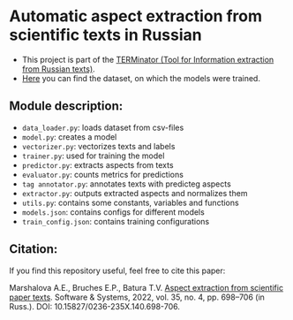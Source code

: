# Automatic aspect extraction from scientific texts in Russian

- This project is part of the [TERMinator (Tool for Information extraction from Russian texts)](https://github.com/iis-research-team/terminator).
- [Here](https://github.com/iis-research-team/ruserrc-dataset/tree/master/ruserrc_aspects) you can find the dataset, on which the models were trained.

## Module description:
- `data_loader.py`: loads dataset from csv-files 
- `model.py`: creates a model
- `vectorizer.py`: vectorizes texts and labels
- `trainer.py`: used for training the model
- `predictor.py`: extracts aspects from texts
- `evaluator.py`: counts metrics for predictions
- `tag annotator.py`: annotates texts with predicteg aspects
- `extractor.py`: outputs extracted aspects and normalizes them
- `utils.py`: contains some constants, variables and functions 
- `models.json`: contains configs for different models
- `train_config.json`: contains training configurations

## Citation:
If you find this repository useful, feel free to cite this paper:

Marshalova A.E., Bruches E.P., Batura T.V. [Aspect extraction from scientific paper texts](http://swsys.ru/files/2022-4/698-706.pdf). Software
& Systems, 2022, vol. 35, no. 4, pp. 698–706 (in Russ.). DOI: 10.15827/0236-235X.140.698-706.
